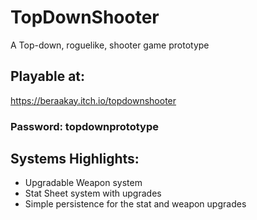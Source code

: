 # TopDownShooter

A Top-down, roguelike, shooter game prototype

## Playable at: 
https://beraakay.itch.io/topdownshooter

### Password: topdownprototype

## Systems Highlights: 

- Upgradable Weapon system
- Stat Sheet system with upgrades
- Simple persistence for the stat and weapon upgrades
